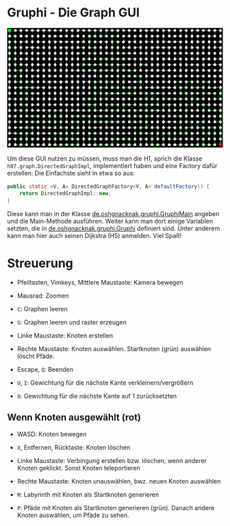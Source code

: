 # Gruphi - Die Graph GUI

![](gruphi.png)

Um diese GUI nutzen zu müssen,
muss man die H1,
sprich die Klasse `h07.graph.DirectedGraphImpl`,
implementiert haben und eine Factory dafür erstellen.
Die Einfachste sieht in etwa so aus:

```java
public static <V, A> DirectedGraphFactory<V, A> defaultFactory() {
    return DirectedGraphImpl::new;
}
```

Diese kann man in der Klasse [de.oshgnacknak.gruphi.GruphiMain](src/main/java/de/oshgnacknak/gruphi/GruphiMain.java)
angeben und die Main-Methode ausführen.
Weiter kann man dort einige Variablen setzten,
die in [de.oshgnacknak.gruphi.Gruphi](src/main/java/de/oshgnacknak/gruphi/Gruphi.java) definiert sind.
Unter anderem kann man hier auch seinen Dijkstra (H5) anmelden.
Viel Spaß!

# Streuerung

- Pfeiltasten, Vimkeys, Mittlere Maustaste:
Kamera bewegen

- Mausrad:
Zoomen

- `C`:
Graphen leeren 

- `G`:
Graphen leeren und raster erzeugen
  
- Linke Maustaste:
Knoten erstellen

- Rechte Maustaste:
Knoten auswählen.
Startknoten (grün) auswählen löscht Pfäde.
  
- Escape, `Q`:
Beenden

- `U`, `I`:
Gewichtung für die nächste Kante verkleinern/vergrößern

- `O`:
Gewichtung für die nächste Kante auf 1 zurücksetzten

## Wenn Knoten ausgewählt (rot)

- WASD:
Knoten bewegen

- `X`, Entfernen, Rücktaste:
Knoten löschen

- Linke Maustaste:
Verbingung erstellen bzw. löschen,
wenn anderer Knoten geklickt.
Sonst Knoten teleportieren

- Rechte Maustaste:
Knoten unauswählen,
bwz. neuen Knoten auswählen
  
- `M`:
Labyrinth mit Knoten als Startknoten generieren

- `P`:
Pfäde mit Knoten als Startknoten generieren (grün).
Danach andere Knoten auswählen, um Pfäde zu sehen.